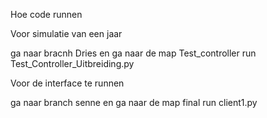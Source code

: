 Hoe code runnen

Voor simulatie van een jaar

ga naar bracnh Dries en ga naar de map Test_controller
run Test_Controller_Uitbreiding.py

Voor de interface te runnen

ga naar branch senne en ga naar de map final
run client1.py
